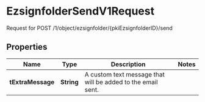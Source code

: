 

# EzsignfolderSendV1Request

Request for POST /1/object/ezsignfolder/{pkiEzsignfolderID}/send

## Properties

| Name | Type | Description | Notes |
|------------ | ------------- | ------------- | -------------|
|**tExtraMessage** | **String** | A custom text message that will be added to the email sent. |  |



